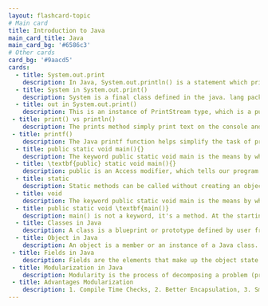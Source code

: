 ```yaml
---
layout: flashcard-topic
# Main card
title: Introduction to Java
main_card_title: Java
main_card_bg: '#6586c3'
# Other cards
card_bg: '#9aacd5'
cards:
  - title: System.out.print
    description: In Java, System.out.println() is a statement which prints the argument passed inside it. The print() method display results on the console.
  - title: System in System.out.print() 
    description: System is a final class defined in the java. lang package. 
  - title: out in System.out.print() 
    description: This is an instance of PrintStream type, which is a public and static member field of the System class.
 - title: print() vs println()
    description: The prints method simply print text on the console and does not add any new line. While println adds new line after print text on console.
 - title: printf()
    description: The Java printf function helps simplify the task of printing formatted output to the console, terminal window or log files.
  - title: public static void main(){}
    description: The keyword public static void main is the means by which you create a main method within the Java application.
  - title: \textbf{public} static void main(){}
    description: public is an Access modifier, which tells our program from where and who can acces our method. Making the main() method public means it is globally available, So, JVM can invoke it from outside the class.
  - title: static 
    description: Static methods can be called without creating an object of class. The main() method is static so that JVM can invoke it without instantiating the class. 
  - title: void 
    description: The keyword public static void main is the means by which you create a main method within the Java application.
  - title: public static void \textbf{main()}
    description: main() is not a keyword, it's a method. At the starting point of java program, JVM looks for the main() method.
  - title: Classes in Java
    description: A class is a blueprint or prototype defined by user from which objects are created. It represents the group of objects which have common properties.
  - title: Object in Java
    description: An object is a member or an instance of a Java class. Each object has an identity, a behavior and a state.
 - title: Fields in Java
    description: Fields are the elements that make up the object state. Object behavior is implemented through Methods.
 - title: Modularization in Java
    description: Modularity is the process of decomposing a problem (program) into a set of modules so as to reduce the overall complexity of the problem.
 - title: Advantages Modularization
    description: 1. Compile Time Checks, 2. Better Encapsulation, 3. Smaller Java Runtime
---
```

